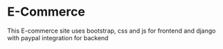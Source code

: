 # E-Commerce
 This E-commerce site uses bootstrap, css and js for frontend and django with paypal integration for backend
